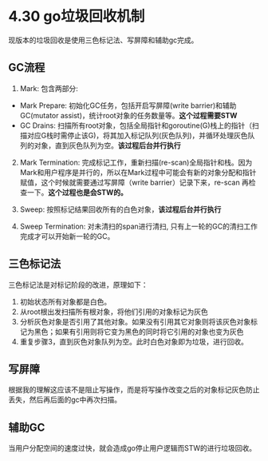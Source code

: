 # 4.30 go垃圾回收机制

现版本的垃圾回收是使用三色标记法、写屏障和辅助gc完成。

## GC流程

1. Mark: 包含两部分:

- Mark Prepare: 初始化GC任务，包括开启写屏障(write barrier)和辅助GC(mutator assist)，统计root对象的任务数量等。**这个过程需要STW**
- GC Drains: 扫描所有root对象，包括全局指针和goroutine(G)栈上的指针（扫描对应G栈时需停止该G)，将其加入标记队列(灰色队列)，并循环处理灰色队列的对象，直到灰色队列为空。**该过程后台并行执行**

2. Mark Termination: 完成标记工作，重新扫描(re-scan)全局指针和栈。因为Mark和用户程序是并行的，所以在Mark过程中可能会有新的对象分配和指针赋值，这个时候就需要通过写屏障（write barrier）记录下来，re-scan 再检查一下。**这个过程也是会STW的。**

3. Sweep: 按照标记结果回收所有的白色对象，**该过程后台并行执行**

4. Sweep Termination: 对未清扫的span进行清扫, 只有上一轮的GC的清扫工作完成才可以开始新一轮的GC。




## 三色标记法

三色标记法是对标记阶段的改进，原理如下：

1. 初始状态所有对象都是白色。
2. 从root根出发扫描所有根对象，将他们引用的对象标记为灰色
3. 分析灰色对象是否引用了其他对象。如果没有引用其它对象则将该灰色对象标记为黑色；如果有引用则将它变为黑色的同时将它引用的对象也变为灰色
4. 重复步骤3，直到灰色对象队列为空。此时白色对象即为垃圾，进行回收。

## 写屏障

根据我的理解这应该不是阻止写操作，而是将写操作改变之后的对象标记灰色防止丢失，然后再后面的gc中再次扫描。

## 辅助GC

当用户分配空间的速度过快，就会造成go停止用户逻辑而STW的进行垃圾回收。